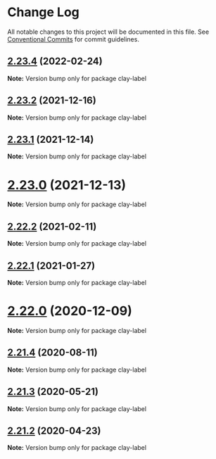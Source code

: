 # Change Log

All notable changes to this project will be documented in this file.
See [Conventional Commits](https://conventionalcommits.org) for commit guidelines.

## [2.23.4](https://github.com/liferay/clay/compare/v2.23.3...v2.23.4) (2022-02-24)

**Note:** Version bump only for package clay-label





## [2.23.2](https://github.com/liferay/clay/compare/v2.23.1...v2.23.2) (2021-12-16)

**Note:** Version bump only for package clay-label





## [2.23.1](https://github.com/liferay/clay/tree/master/packages/clay-label/compare/v2.23.0...v2.23.1) (2021-12-14)

**Note:** Version bump only for package clay-label





# [2.23.0](https://github.com/liferay/clay/tree/master/packages/clay-label/compare/v2.22.4...v2.23.0) (2021-12-13)

**Note:** Version bump only for package clay-label





## [2.22.2](https://github.com/liferay/clay/tree/master/packages/clay-label/compare/v2.22.1...v2.22.2) (2021-02-11)

**Note:** Version bump only for package clay-label





## [2.22.1](https://github.com/liferay/clay/tree/master/packages/clay-label/compare/v2.22.0...v2.22.1) (2021-01-27)

**Note:** Version bump only for package clay-label





# [2.22.0](https://github.com/liferay/clay/tree/master/packages/clay-label/compare/v2.21.5...v2.22.0) (2020-12-09)

**Note:** Version bump only for package clay-label





## [2.21.4](https://github.com/liferay/clay/tree/master/packages/clay-label/compare/v2.21.3...v2.21.4) (2020-08-11)

**Note:** Version bump only for package clay-label





## [2.21.3](https://github.com/liferay/clay/tree/master/packages/clay-label/compare/v2.21.2...v2.21.3) (2020-05-21)

**Note:** Version bump only for package clay-label





## [2.21.2](https://github.com/liferay/clay/tree/master/packages/clay-label/compare/v2.21.1...v2.21.2) (2020-04-23)

**Note:** Version bump only for package clay-label
